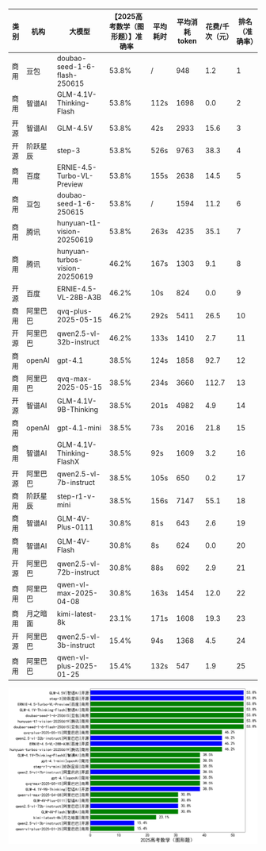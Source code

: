 
|类别|机构|大模型|【2025高考数学（图形题）】准确率|平均耗时|平均消耗token|花费/千次（元）|排名（准确率）|
|---|---|-----|-------------------|-------|-----------|-----------|-----------|
|商用|豆包|doubao-seed-1-6-flash-250615|53.8%|/|948|1.2|1|
|商用|智谱AI|GLM-4.1V-Thinking-Flash|53.8%|112s|1698|0.0|2|
|开源|智谱AI|GLM-4.5V|53.8%|42s|2933|15.6|3|
|开源|阶跃星辰|step-3|53.8%|526s|9763|38.3|4|
|商用|百度|ERNIE-4.5-Turbo-VL-Preview|53.8%|155s|2638|14.5|5|
|商用|豆包|doubao-seed-1-6-250615|53.8%|/|1594|11.2|6|
|商用|腾讯|hunyuan-t1-vision-20250619|53.8%|263s|4235|35.1|7|
|商用|腾讯|hunyuan-turbos-vision-20250619|46.2%|167s|1303|9.1|8|
|开源|百度|ERNIE-4.5-VL-28B-A3B|46.2%|10s|824|0.0|9|
|商用|阿里巴巴|qvq-plus-2025-05-15|46.2%|292s|5411|26.5|10|
|开源|阿里巴巴|qwen2.5-vl-32b-instruct|46.2%|133s|1410|2.7|11|
|商用|openAI|gpt-4.1|38.5%|124s|1858|92.7|12|
|商用|阿里巴巴|qvq-max-2025-05-15|38.5%|234s|3660|112.7|13|
|开源|智谱AI|GLM-4.1V-9B-Thinking|38.5%|201s|4982|4.9|14|
|商用|openAI|gpt-4.1-mini|38.5%|73s|2016|21.8|15|
|商用|智谱AI|GLM-4.1V-Thinking-FlashX|38.5%|92s|1609|3.2|16|
|开源|阿里巴巴|qwen2.5-vl-7b-instruct|38.5%|105s|650|0.2|17|
|商用|阶跃星辰|step-r1-v-mini|38.5%|156s|7147|55.1|18|
|商用|智谱AI|GLM-4V-Plus-0111|30.8%|81s|643|2.6|19|
|商用|智谱AI|GLM-4V-Flash|30.8%|8s|624|0.0|20|
|开源|阿里巴巴|qwen2.5-vl-72b-instruct|30.8%|88s|692|2.9|21|
|商用|阿里巴巴|qwen-vl-max-2025-04-08|30.8%|163s|1454|12.0|22|
|商用|月之暗面|kimi-latest-8k|23.1%|171s|1608|19.3|23|
|开源|阿里巴巴|qwen2.5-vl-3b-instruct|15.4%|94s|1368|4.5|24|
|商用|阿里巴巴|qwen-vl-plus-2025-01-25|15.4%|132s|547|1.9|25|


![lin](../pic/2025高考数学（图形题）.png)